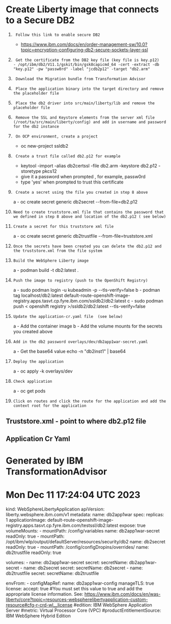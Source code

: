# Create Liberty image that connects to a Secure DB2

1.      Follow this link to enable secure DB2
      - https://www.ibm.com/docs/en/order-management-sw/10.0?topic=encryption-configuring-db2-secure-sockets-layer-ssl

2.      Get the certificate from the DB2 key file (key file is key.p12)
       - /opt/ibm/db2/V11.1/gskit/bin/gsk8capicmd_64 -cert -extract -db "key.p12" -pw "passw0rd" -label "jcdb2p12" -target "db2.arm"

3.      Download the Migration bundle from Transformation Advisor

4.      Place the application binary into the target directory and remove the placeholder file

5.      Place the db2 driver into src/main/liberty/lib and remove the placeholder file

6.      Remove the SSL and Keystore elements from the server xml file (/root/ta/src/main/liberty/config) and add in username and password for the db2 instance

7.      On OCP environment, create a project
      - oc new-project ssldb2

8.      Create a trust file called db2.p12 for example
      - keytool -import -alias db2certssl -file db2.arm -keystore db2.p12 -storetype pkcs12
      - give it a password when prompted , for example, passw0rd
      - type 'yes' when prompted to trust this certificate

9.      Create a secret using the file you created in step 8 above
      a - oc create secret generic db2secret --from-file=db2.p12

10.     Need to create truststore.xml file that contains the password that we defined in step 8 above and location of the db2.p12 ( see below)

11.     Create a secret for this truststore xml file
      a - oc create secret generic db2trustfile --from-file=truststore.xml

12.     Once the secrets have been created you can delete the db2.p12 and the truststore.xml from the file system

13.     Build the WebSphere Liberty image
      a - podman build -t db2:latest .

14.     Push the image to registry (push to the OpenShift Registry)
      a - sudo podman login -u kubeadmin -p <tokenID> <openshift registry>  --tls-verify=false
      b - podman tag localhost/db2:latest default-route-openshift-image-registry.apps.tasvt.cp.fyre.ibm.com/ssldb2/db2:latest
      c - sudo podman push < openshift registry >/ssldb2/db2:latest --tls-verify=false

15.     Update the application-cr.yaml file  (see below)
      a - Add the container image
      b - Add the volume mounts for the secrets you created above

16.     Add in the db2 password overlays/dev/db2app1war-secret.yaml
      a - Get the base64 value echo -n "db2inst1" | base64

17.     Deploy the application
      a - oc apply -k overlays/dev

18.     Check application
      a - oc get pods

19.     Click on routes and click the route for the application and add the context root for the application



Truststore.xml   - point to where db2.p12 file
-----------------------------------------------------------
<server description="Default Server">
 <ssl id="defaultSSLConfig" keyStoreRef="defaultKeyStore" trustStoreRef="defaultTrustStore" trustDefaultCerts="${SEC_TLS_TRUSTDEFAULTCERTS}"/>
 <keyStore id="defaultTrustStore" location="${server.output.dir}/resources/security/db2/db2.p12" type="PKCS12" password="passw0rd" />
 <variable name="SEC_TLS_TRUSTDEFAULTCERTS" defaultValue="true"/>
</server>

Application Cr Yaml
----------------------------------------

# Generated by IBM TransformationAdvisor
# Mon Dec 11 17:24:04 UTC 2023
kind: WebSphereLibertyApplication
apiVersion: liberty.websphere.ibm.com/v1
metadata:
  name: db2app1war
spec:
  replicas: 1
  applicationImage: default-route-openshift-image-registry.apps.tasvt.cp.fyre.ibm.com/testssl/db2:latest
  expose: true
  volumeMounts:
    - mountPath: /config/variables
      name: db2app1war-secret
      readOnly: true
    - mountPath: /opt/ibm/wlp/output/defaultServer/resources/security/db2
      name: db2secret
      readOnly: true
    - mountPath: /config/configDropins/overrides/
      name: db2trustfile
      readOnly: true


  volumes:
    - name: db2app1war-secret
      secret:
        secretName: db2app1war-secret
    - name: db2secret
      secret:
        secretName: db2secret
    - name: db2trustfile
      secret:
        secretName: db2trustfile


  envFrom:
    - configMapRef:
        name: db2app1war-config
  manageTLS: true
  license:
    accept: true #You must set this value to true and add the appropriate license information. See: https://www.ibm.com/docs/en/was-liberty/core?topic=resources-webspherelibertyapplication-custom-resource#cfg-r-crd-wl__license
    #edition: IBM WebSphere Application Server
    #metric: Virtual Processor Core (VPC)
    #productEntitlementSource: IBM WebSphere Hybrid Edition

